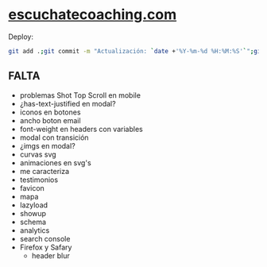 # [escuchatecoaching.com](https://escuchatecoaching.com/)

Deploy:

```bash
git add .;git commit -m "Actualización: `date +'%Y-%m-%d %H:%M:%S'`";git push
```

## FALTA

- problemas Shot Top Scroll en mobile
- ¿has-text-justified en modal?
- iconos en botones
- ancho boton email
- font-weight en headers con variables
- modal con transición
- ¿imgs en modal?
- curvas svg
- animaciones en svg's
- me caracteriza
- testimonios
- favicon
- mapa
- lazyload
- showup
- schema
- analytics
- search console
- Firefox y Safary
  - header blur